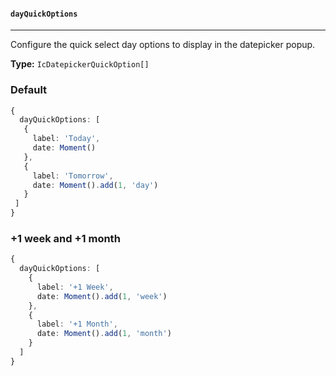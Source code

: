 #### `dayQuickOptions`

---

Configure the quick select day options to display in the datepicker popup.

**Type:** `IcDatepickerQuickOption[]`

### Default

```typescript
{
  dayQuickOptions: [
   {
     label: 'Today',
     date: Moment()
   },
   {
     label: 'Tomorrow',
     date: Moment().add(1, 'day')
   }
 ]
}
```

### +1 week and +1 month

```typescript
{
  dayQuickOptions: [
    {
      label: '+1 Week',
      date: Moment().add(1, 'week')
    },
    {
      label: '+1 Month',
      date: Moment().add(1, 'month')
    }
  ]
}
```
